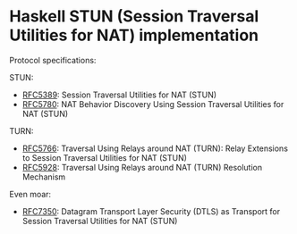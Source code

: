 # Haskell STUN (Session Traversal Utilities for NAT) implementation

Protocol specifications:

STUN:

* [RFC5389](https://tools.ietf.org/html/rfc5389): Session Traversal Utilities for NAT (STUN)
* [RFC5780](https://tools.ietf.org/html/rfc5780): NAT Behavior Discovery Using Session Traversal Utilities for NAT (STUN)

TURN:

* [RFC5766](https://tools.ietf.org/html/rfc5766): Traversal Using Relays around NAT (TURN): Relay Extensions to Session Traversal Utilities for NAT (STUN)
* [RFC5928](https://tools.ietf.org/html/rfc5928): Traversal Using Relays around NAT (TURN) Resolution Mechanism

Even moar:

* [RFC7350](https://tools.ietf.org/html/rfc7350): Datagram Transport Layer Security (DTLS) as Transport for Session Traversal Utilities for NAT (STUN)